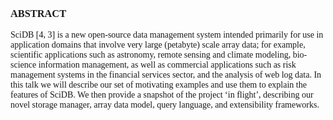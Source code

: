 <font face="微软雅黑">

### ABSTRACT
SciDB [4, 3] is a new open-source data management system
intended primarily for use in application domains that
involve very large (petabyte) scale array data; for example,
scientific applications such as astronomy, remote sensing and
climate modeling, bio-science information management, as
well as commercial applications such as risk management
systems in the financial services sector, and the analysis of
web log data. In this talk we will describe our set of motivating
examples and use them to explain the features of SciDB.
We then provide a snapshot of the project ‘in flight’, describing
our novel storage manager, array data model, query language,
and extensibility frameworks.